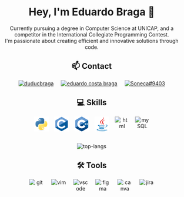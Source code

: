 <!-- Name | Bio -->
<div align="center">
    <h1> Hey, I'm Eduardo Braga 👋 </h1> 
    <p>Currently pursuing a degree in Computer Science at UNICAP, and a competitor in the International Collegiate Programming Contest. 
        <br>I'm passionate about creating efficient and innovative solutions through code.</p> 
</div>
<!-- Contact Info -->
<div align="center">
    <h2> 📫 Contact </h2>
    <div style="display: flex; justify-content: center; gap: 20px">
        <a href="https://instagram.com/duducbraga" target="blank">
            <img src="https://raw.githubusercontent.com/rahuldkjain/github-profile-readme-generator/master/src/images/icons/Social/instagram.svg" alt="duducbraga" width="40" />
        </a>
        <a href="https://www.linkedin.com/in/eduardo-costa-braga-7a837625b/" target="blank">
            <img src="https://raw.githubusercontent.com/rahuldkjain/github-profile-readme-generator/master/src/images/icons/Social/linked-in-alt.svg" alt="eduardo costa braga" width="30" />
        </a>
        <a href="https://discordapp.com/users/390225029784141834" target="blank">
            <img src="https://raw.githubusercontent.com/rahuldkjain/github-profile-readme-generator/master/src/images/icons/Social/discord.svg" alt="Soneca#9403"  width="40" />
        </a>
    </div>
</div>
<!-- Languages | Skills -->
<div align="center">
    <h2> 💻 Skills </h2>
    <div style="display: flex; justify-content: center; gap: 15px">
        <img src="https://raw.githubusercontent.com/devicons/devicon/master/icons/python/python-original.svg" alt="python" width="40"/> 
        <img src="https://raw.githubusercontent.com/devicons/devicon/master/icons/c/c-original.svg" alt="c" width="40"/>
        <img src="https://raw.githubusercontent.com/devicons/devicon/master/icons/cplusplus/cplusplus-original.svg" alt="cplusplus" width="40"/>
        <img src="https://raw.githubusercontent.com/devicons/devicon/master/icons/java/java-original.svg" alt="java" width="40"/>
        <img src="https://user-images.githubusercontent.com/25181517/192158954-f88b5814-d510-4564-b285-dff7d6400dad.png" alt="html" width="40"/>
        <img src="https://user-images.githubusercontent.com/25181517/183896128-ec99105a-ec1a-4d85-b08b-1aa1620b2046.png" alt="mySQL" width="40"/>
    </div>
    <div style="margin-top: 15px;">
        <br><img src="https://github-readme-stats.vercel.app/api/top-langs/?username=dudubraga&layout=compact&langs_count=16&theme=transparent" alt="top-langs" width="250"/>
    </div>
</div>
<!-- Tools | Softwares -->
<div align="center">
    <h2> 🛠️ Tools </h2>
    <div style="display: flex; justify-content: center; gap: 20px">
        <img src="https://user-images.githubusercontent.com/25181517/192108372-f71d70ac-7ae6-4c0d-8395-51d8870c2ef0.png" alt="git" width="40"/>
        <img src="https://user-images.githubusercontent.com/25181517/192108889-232b3431-a585-4b36-a62d-9078bd3641d9.png" alt="vim" width="40">
        <img src="https://user-images.githubusercontent.com/25181517/192108891-d86b6220-e232-423a-bf5f-90903e6887c3.png" alt="vscode" width="40">
        <img src="https://user-images.githubusercontent.com/25181517/189715289-df3ee512-6eca-463f-a0f4-c10d94a06b2f.png" alt="figma" width="40">
        <img src="https://github-production-user-asset-6210df.s3.amazonaws.com/136815194/253220886-02494c7c-de6a-43a6-9293-6369696842ed.png" alt="canva" width="40">
        <img src="https://user-images.githubusercontent.com/25181517/183912952-83784e94-629d-4c34-a961-ae2ae795b662.png" alt="jira" width="40">
    </div>
</div>

